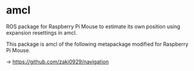 # amcl
ROS package for Raspberry Pi Mouse to estimate its own position using expansion resettings in amcl.

This package is amcl of the following metapackage modified for Raspberry Pi Mouse. 

-> https://github.com/zaki0929/navigation
